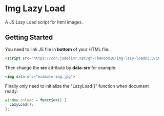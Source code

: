 # Img Lazy Load
A JS Lazy Load script for html images.

## Getting Started
You need to link JS file in  **bottom** of your HTML file.

```html
<script src="https://cdn.jsdelivr.net/gh/TheRoom10/img-lazy-load@1.0/img-lazy-load.js"></script>
```

Then change the **src** attribute by **data-src** for example:

```html
<img data-src="example-img.jpg">
```

Finally only need to initialize the "LazyLoad()" function when document ready:

```javascript
window.onload = function() {
  LazyLoad();
};
```

